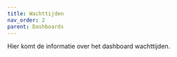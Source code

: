```yaml
---
title: Wachttijden
nav_order: 2
parent: Dashboards
---
```

Hier komt de informatie over het dashboard wachttijden. 
